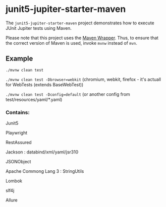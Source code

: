 # junit5-jupiter-starter-maven

The `junit5-jupiter-starter-maven` project demonstrates how to execute JUnit Jupiter
tests using Maven.

Please note that this project uses the [Maven Wrapper](https://github.com/apache/maven-wrapper).
Thus, to ensure that the correct version of Maven is used, invoke `mvnw` instead of `mvn`.

## Example

`./mvnw clean test`

`./mvnw clean test -Dbrowser=webkit` (chromium, webkit, firefox - it's actuall for WebTests (extends BaseWebTest))

`./mvnw clean test -Dconfig=default` (or another config from test/resources/yaml/*.yaml)

### Contains:

Junit5

Playwright

RestAssured

Jackson : databind/xml/yaml/jsr310

JSONObject

Apache Commong Lang 3 : StringUtils

Lombok

slf4j

Allure

